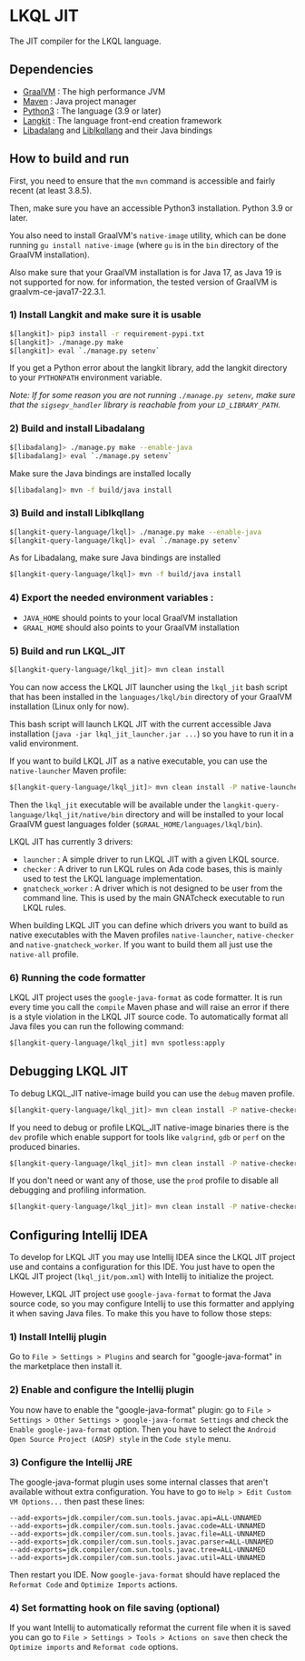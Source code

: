 LKQL JIT
========

The JIT compiler for the LKQL language.

Dependencies
------------

* [GraalVM](https://www.graalvm.org/) : The high performance JVM
* [Maven](https://maven.apache.org/) : Java project manager
* [Python3](https://www.python.org/) : The language (3.9 or later)
* [Langkit](https://github.com/AdaCore/langkit) : The language front-end creation framework
* [Libadalang](https://github.com/AdaCore/libadalang)
  and [Liblkqllang](https://github.com/AdaCore/langkit-query-language) and their Java bindings

How to build and run
--------------------

First, you need to ensure that the `mvn` command is accessible and fairly recent (at least 3.8.5).

Then, make sure you have an accessible Python3 installation. Python 3.9 or later.

You also need to install GraalVM's `native-image` utility, which can be done
running `gu install native-image` (where `gu` is in the `bin` directory of the GraalVM
installation).

Also make sure that your GraalVM installation is for Java 17, as Java 19 is not supported for now.
for information, the tested version of GraalVM is graalvm-ce-java17-22.3.1.

### 1) Install Langkit and make sure it is usable

```sh
$[langkit]> pip3 install -r requirement-pypi.txt
$[langkit]> ./manage.py make
$[langkit]> eval `./manage.py setenv`
```

If you get a Python error about the langkit library, add the langkit directory to your `PYTHONPATH`
environment variable.

*Note: If for some reason you are not running `./manage.py setenv`, make sure that the
`sigsegv_handler` library is reachable from your `LD_LIBRARY_PATH`.*

### 2) Build and install Libadalang

```sh
$[libadalang]> ./manage.py make --enable-java
$[libadalang]> eval `./manage.py setenv`
```

Make sure the Java bindings are installed locally

```sh
$[libadalang]> mvn -f build/java install
```

### 3) Build and install Liblkqllang

```sh
$[langkit-query-language/lkql]> ./manage.py make --enable-java
$[langkit-query-language/lkql]> eval `./manage.py setenv`
```

As for Libadalang, make sure Java bindings are installed

```sh
$[langkit-query-language/lkql]> mvn -f build/java install
```

### 4) Export the needed environment variables :

* `JAVA_HOME` should points to your local GraalVM installation
* `GRAAL_HOME` should also points to your GraalVM installation

### 5) Build and run LKQL_JIT

```sh
$[langkit-query-language/lkql_jit]> mvn clean install
```

You can now access the LKQL JIT launcher using the `lkql_jit` bash script that has been
installed in the `languages/lkql/bin` directory of your GraalVM installation (Linux only for now).

This bash script will launch LKQL JIT with the current accessible Java installation (`java -jar
lkql_jit_launcher.jar ...`) so you have to run it in a valid environment.

If you want to build LKQL JIT as a native executable, you can use the `native-launcher` Maven
profile:

```sh
$[langkit-query-language/lkql_jit]> mvn clean install -P native-launcher
```

Then the `lkql_jit` executable will be available under the
`langkit-query-language/lkql_jit/native/bin` directory and will be installed to your local
GraalVM guest languages folder (`$GRAAL_HOME/languages/lkql/bin`).

LKQL JIT has currently 3 drivers:

* `launcher` : A simple driver to run LKQL JIT with a given LKQL source.
* `checker` : A driver to run LKQL rules on Ada code bases, this is mainly used to test the LKQL
  language implementation.
* `gnatcheck_worker` : A driver which is not designed to be user from the command line. This is
  used by the main GNATcheck executable to run LKQL rules.

When building LKQL JIT you can define which drivers you want to build as native executables with
the Maven profiles `native-launcher`, `native-checker` and `native-gnatcheck_worker`. If you
want to build them all just use the `native-all` profile.

### 6) Running the code formatter

LKQL JIT project uses the `google-java-format` as code formatter. It is run every time you call
the `compile` Maven phase and will raise an error if there is a style violation in the LKQL JIT
source code. To automatically format all Java files you can run the following command:

```sh
$[langkit-query-language/lkql_jit] mvn spotless:apply
```

Debugging LKQL JIT
------------------

To debug LKQL_JIT native-image build you can use the `debug` maven profile.

```sh
$[langkit-query-language/lkql_jit]> mvn clean install -P native-checker,debug
```

If you need to debug or profile LKQL_JIT native-image binaries there is the `dev` profile which
enable support for tools
like
`valgrind`, `gdb` or `perf` on the produced binaries.

```sh
$[langkit-query-language/lkql_jit]> mvn clean install -P native-checker,dev
```

If you don't need or want any of those, use the `prod` profile to disable all debugging and
profiling information.

```sh
$[langkit-query-language/lkql_jit]> mvn clean install -P native-checker,prod
```

Configuring Intellij IDEA
-------------------------

To develop for LKQL JIT you may use Intellij IDEA since the LKQL JIT project use and contains a
configuration for this IDE. You just have to open the LKQL JIT project (`lkql_jit/pom.xml`) with
Intellij to initialize the project.

However, LKQL JIT project use `google-java-format` to format the Java source code, so you may
configure Intellij to use this formatter and applying it when saving Java files. To make this
you have to follow those steps:

### 1) Install Intellij plugin

Go to `File > Settings > Plugins` and search for "google-java-format" in the marketplace then
install it.

### 2) Enable and configure the Intellij plugin

You now have to enable the "google-java-format" plugin: go to `File > Settings > Other Settings >
google-java-format Settings` and check the `Enable google-java-format` option. Then you have to
select the `Android Open Source Project (AOSP) style` in the `Code style` menu.

### 3) Configure the Intellij JRE

The google-java-format plugin uses some internal classes that aren't available without extra
configuration. You have to go to `Help > Edit Custom VM Options...` then past these lines:

```
--add-exports=jdk.compiler/com.sun.tools.javac.api=ALL-UNNAMED
--add-exports=jdk.compiler/com.sun.tools.javac.code=ALL-UNNAMED
--add-exports=jdk.compiler/com.sun.tools.javac.file=ALL-UNNAMED
--add-exports=jdk.compiler/com.sun.tools.javac.parser=ALL-UNNAMED
--add-exports=jdk.compiler/com.sun.tools.javac.tree=ALL-UNNAMED
--add-exports=jdk.compiler/com.sun.tools.javac.util=ALL-UNNAMED
```

Then restart you IDE. Now `google-java-format` should have replaced the `Reformat Code` and
`Optimize Imports` actions.

### 4) Set formatting hook on file saving (optional)

If you want Intellij to automatically reformat the current file when it is saved you can go to
`File > Settings > Tools > Actions on save` then check the `Optimize imports` and `Reformat
code` options.
